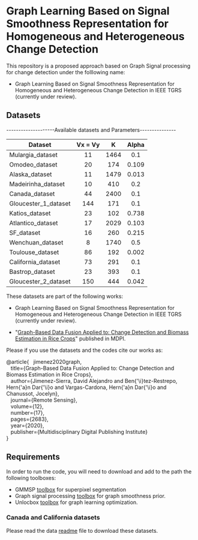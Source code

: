 # Graph Learning Based on Signal Smoothness Representation for Homogeneous and Heterogeneous Change Detection

This repository is a proposed approach based on Graph Signal processing for change detection under the folllowing name:

* Graph Learning Based on Signal Smoothness Representation for Homogeneous and Heterogeneous Change Detection in IEEE TGRS (currently under review).

## Datasets

--------------------Available datasets and Parameters---------------

   Dataset | Vx = Vy | K | Alpha |
   --------|:-------:|:-:|:-----:|
   Mulargia_dataset    |      11       |      1464     |   0.1     |
   Omodeo_dataset      |      20       |      174      |   0.109   |
   Alaska_dataset      |      11       |      1479     |   0.013   |
   Madeirinha_dataset  |      10       |      410      |   0.2     |
   Canada_dataset      |      44       |      2400     |   0.1     |
   Gloucester_1_dataset|      144      |      171      |   0.1     |
   Katios_dataset      |      23       |      102      |   0.738   |
   Atlantico_dataset   |      17       |      2029     |   0.103   |
   SF_dataset          |      16       |      260      |   0.215   |
   Wenchuan_dataset    |      8        |      1740     |   0.5     |
   Toulouse_dataset    |      86       |      192      |   0.002   |
   California_dataset  |      73       |      291      |   0.1     |
   Bastrop_dataset     |      23       |      393      |   0.1     |
   Gloucester_2_dataset|      150      |      444      |   0.042   |

These datasets are part of the following works:

* Graph Learning Based on Signal Smoothness Representation for Homogeneous and Heterogeneous Change Detection in IEEE TGRS (currently under review).

* "[Graph-Based Data Fusion Applied to: Change Detection and Biomass Estimation in Rice Crops](https://www.mdpi.com/2072-4292/12/17/2683)" published in MDPI.

Please if you use the datasets and the codes cite our works as:<br/>

@article{&nbsp;&nbsp;&nbsp;jimenez2020graph,<br/>
         &nbsp;&nbsp;&nbsp;title={Graph-Based Data Fusion Applied to: Change Detection and Biomass Estimation in Rice Crops},<br/>
         &nbsp;&nbsp;&nbsp;author={Jimenez-Sierra, David Alejandro and Ben{\'\i}tez-Restrepo, Hern{\'a}n Dar{\'\i}o and Vargas-Cardona, Hern{\'a}n Dar{\'\i}o and Chanussot, Jocelyn},<br/>
         &nbsp;&nbsp;&nbsp;journal={Remote Sensing},<br/>
         &nbsp;&nbsp;&nbsp;volume={12},<br/>
         &nbsp;&nbsp;&nbsp;number={17},<br/>
         &nbsp;&nbsp;&nbsp;pages={2683},<br/>
         &nbsp;&nbsp;&nbsp;year={2020},<br/>
         &nbsp;&nbsp;&nbsp;publisher={Multidisciplinary Digital Publishing Institute}<br/>
        }


## Requirements

In order to run the code, you will need to download and add to the path the following toolboxes:

* GMMSP [toolbox](https://github.com/ahban/GMMSP-superpixel) for superpixel segmentation 
* Graph signal processing [toolbox](https://epfl-lts2.github.io/gspbox-html) for graph smoothness prior. 
* Unlocbox [toolbox](https://github.com/epfl-lts2/unlocbox) for graph learning optimization.

### Canada and California datasets

Please read the data [readme](https://github.com/DavidJimenezS/Graph_Learning_Based_on_Signal_Smoothness_Representation_for_Change_Detection/tree/main/Data) file to download these datasets.
